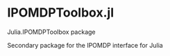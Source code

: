 # IPOMDPToolbox.jl
Julia.IPOMDPToolbox package

Secondary package for the IPOMDP interface for Julia
